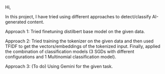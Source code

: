 Hi,

In this project, I have tried using different approaches to detect/classify AI-generated content.

Approach 1:
Tried finetuning distilbert base model on the given data.

Approach 2:
Tried training the tokenizer on the given data and then used TFIDF to get the vectors/embeddings of the tokenized input. Finally, applied the combination of classification models (3 SGDs with different configurations and 1 Multinomial classification model).

Approach 3:
(To do) Using Gemini for the given task. 
